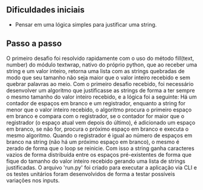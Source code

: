 ## Dificuldades iniciais

* Pensar em uma lógica simples para justificar uma string.

## Passo a passo
O primeiro desafio foi resolvido rapidamente com o uso do método fill(text, number) do módulo textwrap, nativo do próprio python, que ao receber uma string e um valor inteiro, retorna uma lista com as strings quebradas de modo que seu tamanho não seja maior que o valor inteiro recebido e sem quebrar palavras ao meio.
Com o primeiro desafio recebido, foi necessário desenvolver um algoritmo que justificasse as strings de forma a ter sempre o mesmo tamanho do valor inteiro recebido, e a lógica foi a seguinte:
Há um contador de espaços em branco e um registrador, enquanto a string for menor que o valor inteiro recebido, o algoritmo procura o primeiro espaço em branco e compara com o registrador, se o contador for maior que o registrador (o espaço atual vem depois do último), é adicionado um espaço em branco, se não for, procura o próximo espaço em branco e executa o mesmo algoritmo. Quando o registrador é igual ao número de espaços em branco na string (não há um próximo espaço em branco), o mesmo é zerado de forma que o loop se reinicie. Com isso a string ganha caracteres vazios de forma distribuída entre os espaços pré-existentes de forma que fique do tamanho do valor inteiro recebido gerando uma lista de strings justificadas.
O arquivo 'run.py' foi criado para executar a aplicação via CLI e os testes unitários foram desenvolvidos de forma a testar possíveis variações nos inputs.